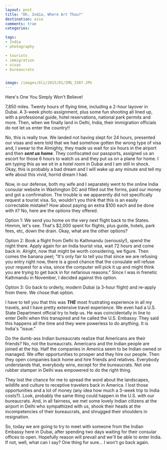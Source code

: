```yaml
---
layout: post
title: "Oh, India, Where Art Thou?"
destination: asia
comments: true
categories:

tags:
- India
- photography

- tourists
- immigration
- visas
- bureaucrats


image: /images/bli/2015/01/IMG_3307.JPG
---
```


Here's One You Simply Won't Believe!

7,850 miles. Twenty hours of flying time, including a 2-hour layover in Dubai. A 3-week photo assignment, plus some fun shooting all lined up, with a professional guide, hotel reservations, national park permits and more. Then, when we finally land in Delhi, India, their immigration officials do not let us enter the country!!

<!--more-->

No, this is really true. We landed not having slept for 24 hours, presented our visas and were told that we had somehow gotten the wrong type of visa and, I swear to the Almighty, they made us wait for six hours in the airport and then ***sent us home***. They confiscated our passports, assigned us an escort for those 6 hours to watch us and they put us on a plane for home. I am typing this as we sit in a hotel room in Dubai and I am still in shock. Okay, this is probably a bad dream and I will wake up any minute and tell my wife about this vivid, horrid dream I had. 

Now, in our defense, both my wife and I separately went to the online India consular website in Washington DC and filled out the forms, paid our money and got a confirmation. The trouble is we apparently did not specifically request a tourist visa. So, wouldn't you think that this is an easily correctable mistake? How about paying an extra $100 each and be done with it? No, here are the options they offered. 

Option 1: We send you home on the very next flight back to the States. Hmmm, let's see. That's $2,000 spent for flights, plus guide, hotels, park fees, etc, down the drain. Okay, what are the other options?

Option 2: Book a flight from Delhi to Kathmandu (seriously!), spend the night there. Apply again for an India tourist visa, wait 72 hours and come back in. Alright, now that might be worth considering, we figure. Then comes the banana peel; "It's only fair to tell you that since we are refusing you entry right now, there is a good chance that the consulate will refuse your request for a visa, since the computer will pick it up and might think you are trying to get back in for nefarious reasons." Since I was in frenetic Kathmandu in November, I decided against this option. 

Option 3: Go back to orderly, modern Dubai (a 3-hour flight) and re-apply from there. We chose that option. 

I have to tell you that this was ***THE*** most frustrating experience in all my travels, and I have pretty extensive travel experience. We even had a U.S. State Department official try to help us. He was coincidentally in line to enter Delhi when this transpired and he called the U.S. Embassy. They said this happens all the time and they were powerless to do anything. It is India's "issue." 

Do the dumb-ass Indian bureaucrats realize that Americans are their friends? No, not the bureaucrats. Americans and the Indian people are joined at the hip. Half the companies in America seem to be Indian owned or managed. We offer opportunities to prosper and they hire our people. Then they open companies back home and hire friends and relatives. Everybody understands that, everybody wins, except for the bureaucrats. Not one rubber stamper in Delhi was empowered to do the right thing. 

They lost the chance for me to spread the word about the landscapes, wildlife and culture to receptive travelers back in America. I lost those opportunities and a lot of money (any idea how much a 3-week trip to India costs?). Look, probably the same thing could happen in the U.S. with our bureaucrats. And, in all fairness, we met some lovely Indian citizens at the airport in Delhi who sympathized with us, shook their heads at the incompetencies of their bureaucrats, and shrugged their shoulders in resignation. 

So, today we are going to try to meet with someone from the Indian Embassy here in Dubai, after spending two days waiting for their consular offices to open. Hopefully reason will prevail and we'll be able to enter India. If not, well, what can I say? One thing for sure... I won't go back again. 


